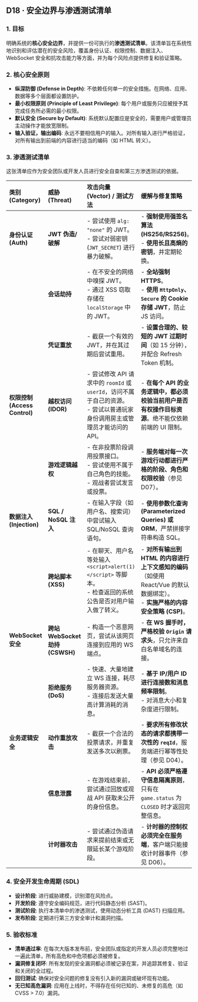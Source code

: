 ## D18 · 安全边界与渗透测试清单

### 1. 目标

明确系统的**核心安全边界**，并提供一份可执行的**渗透测试清单**。该清单旨在系统性地识别和评估潜在的安全风险，覆盖身份认证、权限控制、数据注入、WebSocket 安全和抗攻击能力等方面，并为每个风险点提供修复和验证策略。

### 2. 核心安全原则

*   **纵深防御 (Defense in Depth)**: 不依赖任何单一的安全措施。在网络、应用、数据等多个层面都设置防护。
*   **最小权限原则 (Principle of Least Privilege)**: 每个用户或服务只应被授予其完成任务所必需的最小权限。
*   **默认安全 (Secure by Default)**: 系统默认配置应是安全的，需要用户或管理员主动操作才能放宽限制。
*   **输入验证，输出编码**: 永远不要相信用户的输入。对所有输入进行严格验证，对所有输出到前端的内容进行适当的编码（如 HTML 转义）。

### 3. 渗透测试清单

这张清单应作为安全团队或开发人员进行安全自查和第三方渗透测试的依据。

| 类别 (Category) | 威胁 (Threat) | 攻击向量 (Vector) / 测试方法 | 缓解与修复策略 |
| :--- | :--- | :--- | :--- |
| **身份认证 (Auth)** | **JWT 伪造/破解** | - 尝试使用 `alg: "none"` 的 JWT。<br>- 尝试对弱密钥 (`JWT_SECRET`) 进行暴力破解。 | - **强制使用强签名算法 (HS256/RS256)**。<br>- **使用长且高熵的密钥**，并定期轮换。 |
| | **会话劫持** | - 在不安全的网络中嗅探 JWT。<br>- 通过 XSS 窃取存储在 `localStorage` 中的 JWT。 | - **全站强制 HTTPS**。<br>- **使用 `HttpOnly`、`Secure` 的 Cookie 存储 JWT**，防止 JS 访问。 |
| | **凭证重放** | - 截获一个有效的 JWT，并在其过期后尝试重用。 | - **设置合理的、较短的 JWT 过期时间**（如 15 分钟），并配合 Refresh Token 机制。 |
| **权限控制 (Access Control)** | **越权访问 (IDOR)** | - 尝试修改 API 请求中的 `roomId` 或 `userId`，访问不属于自己的资源。<br>- 尝试以普通玩家身份调用房主或管理员才能访问的 API。 | - **在每个 API 的业务逻辑中，都必须校验当前用户是否有权操作目标资源**。绝不能仅依赖前端的 UI 限制。 |
| | **游戏逻辑越权** | - 在非投票阶段调用投票接口。<br>- 尝试使用不属于自己角色的技能。<br>- 观战者尝试发言或投票。 | - **服务端对每一次游戏行动都进行严格的阶段、角色和权限校验**（参见 D07）。 |
| **数据注入 (Injection)** | **SQL / NoSQL 注入** | - 在输入字段（如用户名、搜索词）中尝试输入 SQL/NoSQL 查询语句。 | - **使用参数化查询 (Parameterized Queries) 或 ORM**，严禁拼接字符串构造 SQL。 |
| | **跨站脚本 (XSS)** | - 在聊天、用户名等处输入 `<script>alert(1)</script>` 等脚本。<br>- 检查返回的系统公告是否对用户输入做了转义。 | - **对所有输出到 HTML 的内容进行上下文感知的编码**（如使用 React/Vue 的默认数据绑定）。<br>- **实施严格的内容安全策略 (CSP)**。 |
| **WebSocket 安全** | **跨站 WebSocket 劫持 (CSWSH)** | - 构造一个恶意网页，尝试从该网页连接到应用的 WS 端点。 | - **在 WS 握手时，严格校验 `Origin` 请求头**，只允许来自白名单域名的连接。 |
| | **拒绝服务 (DoS)** | - 快速、大量地建立 WS 连接，耗尽服务器资源。<br>- 连接后发送大量高计算消耗的消息。 | - **基于 IP/用户 ID 进行连接数和消息频率限制**。<br>- 对消息大小和复杂度进行限制。 |
| **业务逻辑安全** | **动作重放攻击** | - 截获一个合法的投票请求，并重复发送多次以刷票。 | - **要求所有修改状态的请求都携带一次性的 `reqId`**，服务端进行幂等性处理（参见 D04）。 |
| | **信息泄露** | - 在游戏结束前，尝试通过回放或观战 API 获取未公开的身份信息。 | - **API 必须严格遵守信息隔离原则**，只有在 `game.status` 为 `CLOSED` 时才返回完整信息。 |
| | **计时器攻击** | - 尝试通过伪造请求来提前结束或无限延长某个游戏阶段。 | - **计时器的控制权必须完全在服务端**，客户端只能接收计时器事件（参见 D06）。 |

### 4. 安全开发生命周期 (SDL)

*   **设计阶段**: 进行威胁建模，识别潜在风险点。
*   **开发阶段**: 遵守安全编码规范，进行代码静态分析 (SAST)。
*   **测试阶段**: 执行本清单中的渗透测试，使用动态分析工具 (DAST) 扫描应用。
*   **发布阶段**: 定期进行第三方安全审计和漏洞扫描。

### 5. 验收标准

*   **清单通过率**: 在每次大版本发布前，安全团队或指定的开发人员必须完整地过一遍此清单，所有高危和中危项都必须被修复。
*   **漏洞修复闭环**: 所有发现的安全漏洞都必须被记录在案，并追踪其修复、验证和关闭的全过程。
*   **回归测试**: 确保对安全问题的修复没有引入新的漏洞或破坏现有功能。
*   **无已知高危漏洞**: 应用在上线时，不得存在任何已知的、未修复的高危（如 CVSS > 7.0）漏洞。
